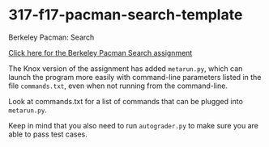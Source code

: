 # 317-f17-pacman-search-template
Berkeley Pacman: Search

[Click here for the Berkeley Pacman Search assignment](http://ai.berkeley.edu/search.html "Berkeley Pacman: Search")

The Knox version of the assignment has added `metarun.py`, which can launch the program
more easily with command-line parameters listed in the file `commands.txt`, 
even when not running from the command-line. 

Look at commands.txt for a list of commands that can be plugged into
`metarun.py`.

Keep in mind that you also need to run `autograder.py` to make
sure you are able to pass test cases. 